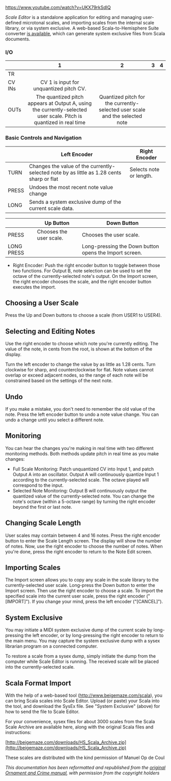 https://www.youtube.com/watch?v=UKX79rkSdIQ

*Scale Editor* is a standalone application for editing and managing user-defined microtonal scales, and importing scales from the internal scale library, or via system exclusive. A web-based Scala-to-Hemisphere Suite converter [is available](http://www.beigemaze.com/scala), which can generate system exclusive files from Scala documents.

### I/O

|        |                                                         1                                                         |                                      2                                      | 3   | 4   |
| ------ | :---------------------------------------------------------------------------------------------------------------: | :-------------------------------------------------------------------------: | --- | --- |
| TR     |                                                                                                                   |                                                                             |     |     |
| CV INs |                                      CV 1 is input for unquantized pitch CV.                                      |                                                                             |     |     |
| OUTs   | The quantized pitch appears at Output A, using the currently-selected user scale. Pitch is quantized in real time | Quantized pitch for the currently-selected user scale and the selected note |     |     |
### Basic Controls and Navigation

|       | Left Encoder                                                                              | Right Encoder           |
| ----- | ----------------------------------------------------------------------------------------- | ----------------------- |
| TURN  | Changes the value of the currently-selected note by as little as 1.28 cents sharp or flat | Selects note or length. |
| PRESS | Undoes the most recent note value change                                                  |                         |
| LONG  | Sends a system exclusive dump of the current scale data.                                  |                         |

|            | Up Button               | Down Button                                            |
| ---------- | ----------------------- | ------------------------------------------------------ |
| PRESS      | Chooses the user scale. | Chooses the user scale.                                |
| LONG PRESS |                         | Long-pressing the Down button opens the Import screen. |

* Right Encoder: Push the right encoder button to toggle between those two functions. For Output B, note selection can be used to set the octave of the currently-selected note's output. On the Import screen, the right encoder chooses the scale, and the right encoder button executes the import.

## Choosing a User Scale
Press the Up and Down buttons to choose a scale (from USER1 to USER4).

## Selecting and Editing Notes
Use the right encoder to choose which note you're currently editing. The value of the note, in cents from the root, is shown at the bottom of the display.

Turn the left encoder to change the value by as little as 1.28 cents. Turn clockwise for sharp, and counterclockwise for flat. Note values cannot overlap or exceed adjacent nodes, so the range of each note will be constrained based on the settings of the next note.

## Undo
If you make a mistake, you don't need to remember the old value of the note. Press the left encoder button to undo a note value change. You can undo a change until you select a different note.

## Monitoring
You can hear the changes you're making in real time with two different monitoring methods. Both methods update pitch in real time as you make changes:

* Full Scale Monitoring: Patch unquantized CV into Input 1, and patch Output A into an oscillator. Output A will continuously quantize Input 1 according to the currently-selected scale. The octave played will correspond to the input.
* Selected Note Monitoring: Output B will continuously output the quantized value of the currently-selected note. You can change the note's octave (within a 5-octave range) by turning the right encoder beyond the first or last note.

## Changing Scale Length
User scales may contain between 4 and 16 notes. Press the right encoder button to enter the Scale Length screen. The display will show the number of notes. Now, use the right encoder to choose the number of notes. When you're done, press the right encoder to return to the Note Edit screen.

## Importing Scales
The Import screen allows you to copy any scale in the scale library to the currently-selected user scale. Long-press the Down button to enter the Import screen. Then use the right encoder to choose a scale. To import the specified scale into the current user scale, press the right encoder ("[IMPORT]"). If you change your mind, press the left encoder ("[CANCEL]").

## System Exclusive
You may initiate a MIDI system exclusive dump of the current scale by long-pressing the left encoder, or by long-pressing the right encoder to return to the main menu. You may capture the system exclusive dump with a sysex librarian program on a connected computer.

To restore a scale from a sysex dump, simply initiate the dump from the computer while Scale Editor is running. The received scale will be placed into the currently-selected scale.

## Scala Format Import
With the help of a web-based tool (http://www.beigemaze.com/scala), you can bring Scala scales into Scale Editor. Upload (or paste) your Scala into the tool, and download the SysEx file. See "System Exclusive" (above) for how to send the file to Scale Editor.

For your convenience, sysex files for about 3000 scales from the Scala Scale Archive are available here, along with the original Scala files and instructions:

[http://beigemaze.com/downloads/HS_Scala_Archive.zip](http://beigemaze.com/downloads/HS_Scala_Archive.zip)

These scales are distributed with the kind permission of Manuel Op de Coul

*This documentation has been reformatted and republished from the [original Ornament and Crime manual](https://ornament-and-cri.me/user-manual-v1_3/), with permission from the copyright holders* 